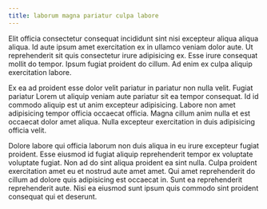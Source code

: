 ```yaml
---
title: laborum magna pariatur culpa labore
---
```


Elit officia consectetur consequat incididunt sint nisi excepteur aliqua aliqua aliqua. Id aute ipsum amet exercitation ex in ullamco veniam dolor aute. Ut reprehenderit sit quis consectetur irure adipisicing ex. Esse irure consequat mollit do tempor. Ipsum fugiat proident do cillum. Ad enim ex culpa aliquip exercitation labore.

Ex ea ad proident esse dolor velit pariatur in pariatur non nulla velit. Fugiat pariatur Lorem ut aliquip veniam aute pariatur sit ea tempor consequat. Id id commodo aliquip est ut anim excepteur adipisicing. Labore non amet adipisicing tempor officia occaecat officia. Magna cillum anim nulla et est occaecat dolor amet aliqua. Nulla excepteur exercitation in duis adipisicing officia velit.

Dolore labore qui officia laborum non duis aliqua in eu irure excepteur fugiat proident. Esse eiusmod id fugiat aliquip reprehenderit tempor ex voluptate voluptate fugiat. Non ad do sint aliqua proident ea sint nulla. Culpa proident exercitation amet eu et nostrud aute amet amet. Qui amet reprehenderit do cillum ad dolore quis adipisicing est occaecat in. Sunt ea reprehenderit reprehenderit aute. Nisi ea eiusmod sunt ipsum quis commodo sint proident consequat qui et deserunt.